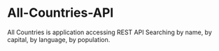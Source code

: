 # All-Countries-API
All Countries is application accessing REST API
Searching by name, by capital, by language, by population.
